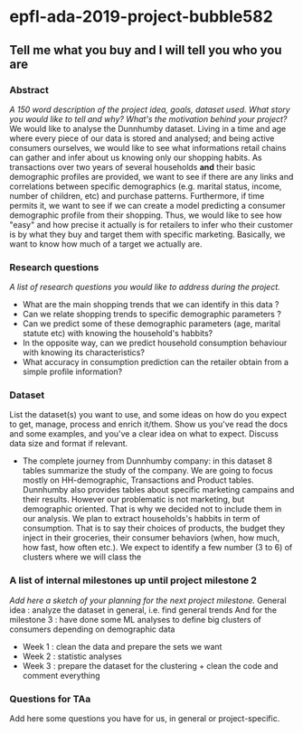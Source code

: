 # epfl-ada-2019-project-bubble582

## Tell me what you buy and I will tell you who you are

### Abstract
*A 150 word description of the project idea, goals, dataset used. What story you would like to tell and why? What's the motivation behind your project?*
We would like to analyse the Dunnhumby dataset. Living in a time and age where every piece of our data is stored and analysed; and being active consumers ourselves, we would like to see what informations retail chains can gather and infer about us knowing only our shopping habits. As transactions over two years of several households **and** their basic demographic profiles are provided, we want to see if there are any links and correlations between specific demographics (e.g. marital status, income, number of children, etc) and purchase patterns. Furthermore, if time permits it, we want to see if we can create a model predicting a consumer demographic profile from their shopping. Thus, we would like to see how "easy" and how precise it actually is for retailers to infer who their customer is by what they buy and target them with specific marketing. Basically, we want to know how much of a target we actually are. 

### Research questions
*A list of research questions you would like to address during the project.*
- What are the main shopping trends that we can identify in this data ? 
- Can we relate shopping trends to specific demographic parameters ? 
- Can we predict some of these demographic parameters (age, marital statute etc) with knowing the household's habbits? 
- In the opposite way, can we predict household consumption behaviour with knowing its characteristics?
- What accuracy in consumption prediction can the retailer obtain from a simple profile information? 

### Dataset
List the dataset(s) you want to use, and some ideas on how do you expect to get, manage, process and enrich it/them. Show us you've read the docs and some examples, and you've a clear idea on what to expect. Discuss data size and format if relevant.
-  The complete journey from Dunnhumby company: in this dataset 8 tables summarize the study of the company. We are going to focus mostly on HH-demographic, Transactions and Product tables. Dunnhumby also provides tables about specific marketing campains and their results. However our problematic is not marketing, but demographic oriented. That is why we decided not to include them in our analysis. We plan to extract households's habbits in term of consumption. That is to say their choices  of products, the budget they inject in their groceries, their consumer behaviors (when, how much, how fast, how often etc.). 
We expect to identify a few number (3 to 6) of clusters where we will class the 


### A list of internal milestones up until project milestone 2
*Add here a sketch of your planning for the next project milestone.*
General idea : analyze the dataset in general, i.e. find general trends
And for the milestone 3 : have done some ML analyses to define big clusters of consumers depending on demographic data 
- Week 1 : clean the data and prepare the sets we want
- Week 2 : statistic analyses 
- Week 3 : prepare the dataset for the clustering + clean the code and comment everything

### Questions for TAa
Add here some questions you have for us, in general or project-specific.

